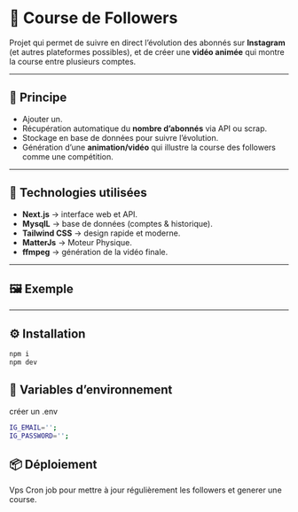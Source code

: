 # 🏁 Course de Followers

Projet qui permet de suivre en direct l’évolution des abonnés sur **Instagram** (et autres plateformes possibles), et de créer une **vidéo animée** qui montre la course entre plusieurs comptes.

---

## 🚀 Principe
- Ajouter un.  
- Récupération automatique du **nombre d’abonnés** via API ou scrap.  
- Stockage en base de données pour suivre l’évolution.  
- Génération d’une **animation/vidéo** qui illustre la course des followers comme une compétition.

---

## 🔧 Technologies utilisées
- **Next.js** → interface web et API.  
- **MysqlL** → base de données (comptes & historique).  
- **Tailwind CSS** → design rapide et moderne.  
- **MatterJs** → Moteur Physique.  
- **ffmpeg** → génération de la vidéo finale.  

---

## 🖼️ Exemple
 

---

## ⚙️ Installation
```bash
npm i
npm dev
```

## 🔐 Variables d’environnement
créer un .env
```bash
IG_EMAIL='';
IG_PASSWORD='';
```

## 📦 Déploiement

Vps
Cron job pour mettre à jour régulièrement les followers et generer une course.



